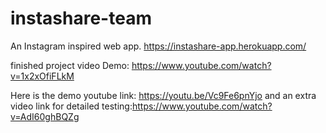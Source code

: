 # instashare-team
An Instagram inspired web app.  https://instashare-app.herokuapp.com/

finished project video Demo: https://www.youtube.com/watch?v=1x2xOfiFLkM

Here is the demo youtube link: https://youtu.be/Vc9Fe6pnYjo and an extra video link for detailed testing:https://www.youtube.com/watch?v=AdI60ghBQZg

